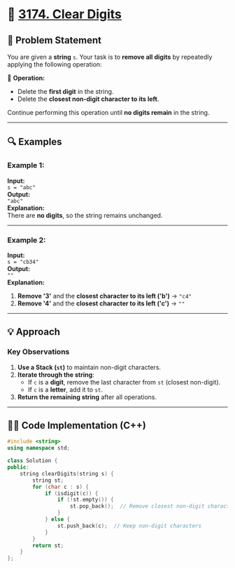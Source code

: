 # 🚀 [3174. Clear Digits](https://leetcode.com/problems/clear-digits/)

## 📜 Problem Statement

You are given a **string** `s`. Your task is to **remove all digits** by repeatedly applying the following operation:

🔹 **Operation:**  
- Delete the **first digit** in the string.
- Delete the **closest non-digit character to its left**.

Continue performing this operation until **no digits remain** in the string.

---

## 🔍 Examples

### Example 1:
**Input:**  
`s = "abc"`  
**Output:**  
`"abc"`  
**Explanation:**  
There are **no digits**, so the string remains unchanged.

---

### Example 2:
**Input:**  
`s = "cb34"`  
**Output:**  
`""`  
**Explanation:**  
1. **Remove '3'** and the **closest character to its left ('b')** → `"c4"`
2. **Remove '4'** and the **closest character to its left ('c')** → `""`

---

## 💡 Approach

### **Key Observations**
1. **Use a Stack (`st`)** to maintain non-digit characters.
2. **Iterate through the string**:
   - If `c` is a **digit**, remove the last character from `st` (closest non-digit).
   - If `c` is a **letter**, add it to `st`.
3. **Return the remaining string** after all operations.

---

## 👨‍💻 Code Implementation (C++)

```cpp
#include <string>
using namespace std;

class Solution {
public:
    string clearDigits(string s) {
        string st;
        for (char c : s) {
            if (isdigit(c)) {
                if (!st.empty()) {
                    st.pop_back();  // Remove closest non-digit character
                }
            } else {
                st.push_back(c);  // Keep non-digit characters
            }
        }
        return st;
    }
};
